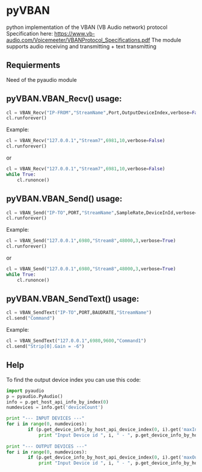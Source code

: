 # pyVBAN
python implementation of the VBAN (VB Audio network) protocol
Specification here: https://www.vb-audio.com/Voicemeeter/VBANProtocol_Specifications.pdf
The module supports audio receiving and transmitting + text transmitting 

## Requierments
Need of the pyaudio module

## pyVBAN.VBAN_Recv() usage:
```python
cl = VBAN_Recv("IP-FROM","StreamName",Port,OutputDeviceIndex,verbose=False)
cl.runforever()
```

Example:
```python
cl = VBAN_Recv("127.0.0.1","Stream7",6981,10,verbose=False)
cl.runforever()
```
or

```python
cl = VBAN_Recv("127.0.0.1","Stream7",6981,10,verbose=False)
while True:
	cl.runonce()
```

## pyVBAN.VBAN_Send() usage:
```python
cl = VBAN_Send("IP-TO",PORT,"StreamName",SampleRate,DeviceInId,verbose=False)
cl.runforever()
```

Example:
```python
cl = VBAN_Send("127.0.0.1",6980,"Stream8",48000,3,verbose=True)
cl.runforever()
```
or

```python
cl = VBAN_Send("127.0.0.1",6980,"Stream8",48000,3,verbose=True)
while True:
	cl.runonce()
```

## pyVBAN.VBAN_SendText() usage:
```python
cl = VBAN_SendText("IP-TO",PORT,BAUDRATE,"StreamName")
cl.send("Command")
```

Example:
```python
cl = VBAN_SendText("127.0.0.1",6980,9600,"Command1")
cl.send("Strip[0].Gain = -6")
```

## Help
To find the output device index you can use this code:

```python
import pyaudio
p = pyaudio.PyAudio()
info = p.get_host_api_info_by_index(0)
numdevices = info.get('deviceCount')

print "--- INPUT DEVICES ---"
for i in range(0, numdevices):
        if (p.get_device_info_by_host_api_device_index(0, i).get('maxInputChannels')) > 0:
            print "Input Device id ", i, " - ", p.get_device_info_by_host_api_device_index(0, i).get('name')
            
print "--- OUTPUT DEVICES ---"
for i in range(0, numdevices):
        if (p.get_device_info_by_host_api_device_index(0, i).get('maxOutputChannels')) > 0:
            print "Input Device id ", i, " - ", p.get_device_info_by_host_api_device_index(0, i).get('name')
```
